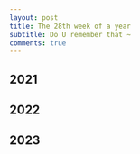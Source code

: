 ```yaml
---
layout: post
title: The 28th week of a year
subtitle: Do U remember that ~
comments: true
---
```





## 2021


## 2022


## 2023


